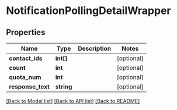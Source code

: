 # NotificationPollingDetailWrapper

## Properties
Name | Type | Description | Notes
------------ | ------------- | ------------- | -------------
**contact_ids** | **int[]** |  | [optional] 
**count** | **int** |  | [optional] 
**quota_num** | **int** |  | [optional] 
**response_text** | **string** |  | [optional] 

[[Back to Model list]](../README.md#documentation-for-models) [[Back to API list]](../README.md#documentation-for-api-endpoints) [[Back to README]](../README.md)


